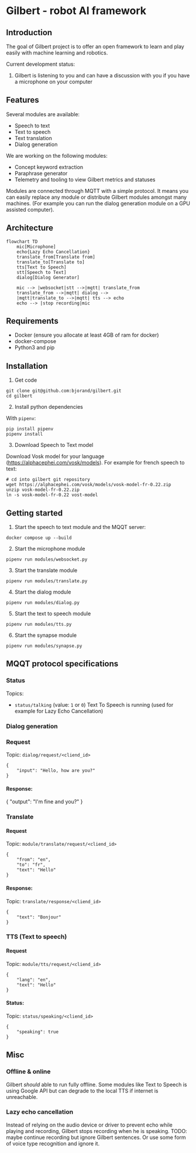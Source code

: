 # Gilbert - robot AI framework

## Introduction

The goal of Gilbert project is to offer an open framework to learn and play easily with machine learning and robotics.

Current development status:
1. Gilbert is listening to you and can have a discussion with you if you have a microphone on your computer

## Features

Several modules are available:
- Speech to text
- Text to speech
- Text translation
- Dialog generation

We are working on the following modules:
- Concept keyword extraction
- Paraphrase generator
- Telemetry and tooling to view Gilbert metrics and statuses


Modules are connected through MQTT with a simple protocol. It means you can easily replace any module or distribute Gilbert modules amongst many machines. (For example you can run the dialog generation module on a GPU assisted computer).

## Architecture

```mermaid
flowchart TD
    mic[Microphone]
    echo{Lazy Echo Cancellation}
    translate_from[Translate from]
    translate_to[Translate to]
    tts[Text to Speech]
    stt[Speech to Text]
    dialog[Dialog Generator]

    mic --> |websocket|stt -->|mqtt| translate_from
    translate_from -->|mqtt| dialog -->
    |mqtt|translate_to -->|mqtt| tts --> echo
    echo --> |stop recording|mic

```

## Requirements

- Docker (ensure you allocate at least 4GB of ram for docker)
- docker-compose
- Python3 and pip

## Installation

1. Get code
```
git clone git@github.com:bjorand/gilbert.git
cd gilbert

```

2. Install python dependencies

With `pipenv`:

```
pip install pipenv
pipenv install
```

3. Download Speech to Text model

Download Vosk model for your language (https://alphacephei.com/vosk/models). For example for french speech to text:

```
# cd into gilbert git repository
wget https://alphacephei.com/vosk/models/vosk-model-fr-0.22.zip
unzip vosk-model-fr-0.22.zip
ln -s vosk-model-fr-0.22 vost-model
```

## Getting started

1. Start the speech to text module and the MQQT server:

```
docker compose up --build
```

2. Start the microphone module

```
pipenv run modules/websocket.py
```

3. Start the translate module

```
pipenv run modules/translate.py
```

4. Start the dialog module

```
pipenv run modules/dialog.py
```

5. Start the text to speech module

```
pipenv run modules/tts.py
```

6. Start the synapse module

```
pipenv run modules/synapse.py
```

## MQQT protocol specifications

### Status

Topics:

- `status/talking` (value: `1` or `0`) Text To Speech is running (used for example for Lazy Echo Cancellation)

### Dialog generation

### Request

Topic: `dialog/request/<cliend_id>`

```
{
    "input": "Hello, how are you?"
}
```

#### Response:

{
    "output": "I'm fine and you?"
}

### Translate

#### Request

Topic: `module/translate/request/<cliend_id>`

```
{
    "from": "en",
    "to": "fr",
    "text": "Hello"
}
```

#### Response:

Topic: `translate/response/<cliend_id>`

```
{
    "text": "Bonjour"
}
```
### TTS (Text to speech)

#### Request

Topic: `module/tts/request/<cliend_id>`

```
{
    "lang": "en",
    "text": "Hello"
}
```

#### Status:

Topic: `status/speaking/<cliend_id>`

```
{
    "speaking": true
}
```


## Misc

### Offline & online

Gilbert _should_ able to run fully offline. Some modules like Text to Speech is using Google API but can degrade to the local TTS if internet is unreachable.



### Lazy echo cancellation

Instead of relying on the audio device or driver to prevent echo while playing and recording, Gilbert stops recording when he is speaking.
TODO: maybe continue recording but ignore Gilbert sentences. Or use some form of voice type recognition and ignore it.

